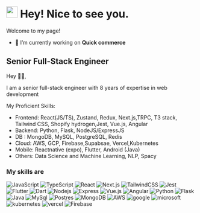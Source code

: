 <h1><img src="https://fonts.gstatic.com/s/e/notoemoji/latest/1f60e/512.webp" width="30"/>  Hey! Nice to see you.</h1>

Welcome to my page!

- 🔭 I’m currently working on **Quick commerce**

## Senior Full-Stack Engineer

Hey 👋🏻,

I am a senior full-stack engineer with 8 years of expertise in web development

My Proficient Skills:

- Frontend: React(JS/TS), Zustand, Redux, Next.js,TRPC, T3 stack, Tailwind CSS, Shopify hydrogen,Jest, Vue.js, Angular
- Backend: Python, Flask, NodeJS/ExpressJS
- DB : MongoDB, MySQL, PostgreSQL, Redis
- Cloud: AWS, GCP, Firebase,Supabsae, Vercel,Kubernetes
- Mobile: Reactnative (expo), Flutter, Android (Java)
- Others: Data Science and Machine Learning, NLP, Spacy

<h3>My skills are</h3>
<div>
<img alt="JavaScript" src="https://img.shields.io/badge/JavaScript-F7DF1E?style=flat-square&logo=JavaScript&logoColor=white" />
<img alt="TypeScript" src="https://img.shields.io/badge/TypeScript-007ACC?style=flat-square&logo=typescript&logoColor=white" />
<img alt="React" src="https://img.shields.io/badge/React-20232A?style=flat-square&logo=react&logoColor=61DAFB" />
<img alt="Next.js" src="https://img.shields.io/badge/Next.js-000?logo=nextdotjs&logoColor=fff&style=flat-square" />
<img alt="TailwindCSS" src="https://img.shields.io/badge/Tailwind_CSS-38B2AC?style=flat-square&logo=tailwind-css&logoColor=white" />
<img alt="Jest" src="https://img.shields.io/badge/Jest-323330?style=flat-square&logo=Jest&logoColor=white" />
<img alt="Flutter" src="https://img.shields.io/badge/Flutter-02569B?style=flat-square&logo=flutter&logoColor=white" />
<img alt="Dart" src="https://img.shields.io/badge/Dart-0175C2?style=flat-square&logo=dart&logoColor=white" />
<img alt="Nodejs" src="https://img.shields.io/badge/Node.js-43853D?style=flat-square&logo=node.js&logoColor=white" />
<img alt="Express" src="https://img.shields.io/badge/Express.js-404D59?style=flat-square" />
<img alt="Vue.js" src="https://img.shields.io/badge/Vue.js-35495E?style=flat-square&logo=vue.js&logoColor=4FC08D" />
<img alt="Angular" src="https://img.shields.io/badge/Angular-DD0031?style=flat-square&logo=angular&logoColor=white" />

<img alt="Python" src="https://img.shields.io/badge/Python-14354C?style=flat-square&logo=python&logoColor=white" />
<img alt="Flask" src="https://img.shields.io/badge/Flask-000000?style=flat-square&logo=flask&logoColor=white" />
<img alt="Java" src="https://img.shields.io/badge/Java-ED8B00?style=flat-square&logo=openjdk&logoColor=white" />

<img alt="MySql" src="https://img.shields.io/badge/MySQL-00000F?style=flat-square&logo=mysql&logoColor=white" />
<img alt="Postres" src="https://img.shields.io/badge/PostgreSQL-316192?style=flat-square&logo=postgresql&logoColor=white" />
<img alt="MongoDB" src="https://img.shields.io/badge/MongoDB-4EA94B?style=flat-square&logo=mongodb&logoColor=white" />

<img alt="AWS" src="https://img.shields.io/badge/Amazon_AWS-FF9900?style=flat-square&logo=amazonaws&logoColor=white" />
<img alt="google" src="https://img.shields.io/badge/Google_Cloud-4285F4?style=flat-square&logo=google-cloud&logoColor=white"/>
<img alt="microsoft" src="https://img.shields.io/badge/Microsoft_Azure-0089D6?style=flat-square&logo=microsoft-azure&logoColor=white"/>
<img alt="kubernetes" src="https://img.shields.io/badge/kubernetes-%23326ce5.svg?style=flat-square&logo=kubernetes&logoColor=white">
<img alt="vercel" src="https://img.shields.io/badge/Vercel-000000?style=flat-square&logo=vercel&logoColor=white"/>
<img alt="Firebase" src="https://img.shields.io/badge/-Firebase-F9A03C?style=flat-square&logo=Firebase&logoColor=white" />
</div>

<!-- <h3 align="left">Connect with me:</h3> -->
